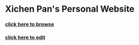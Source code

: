# Xichen Pan's Personal Website
### [click here to browse](http://xichenpan.com/)
### [click here to edit](https://github.com/xichenpan/xichenpan.github.io/edit/master/docs/index.md)
